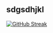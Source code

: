 sdgsdhjkl
----------------------------------------------------
[![GitHub Streak](https://github-readme-streak-stats.herokuapp.com?user=Priyanka-Das-Dipa&theme=react&hide_border=true&border_radius=4.9)](https://git.io/streak-stats)
